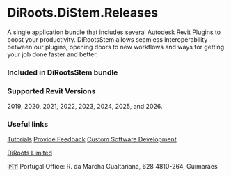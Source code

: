 # DiRoots.DiStem.Releases

A single application bundle that includes several Autodesk Revit Plugins to boost your productivity. 
DiRootsStem allows seamless interoperability between our plugins, opening doors to new workflows and ways for getting your job done faster and better.

### Included in DiRootsStem bundle

### Supported Revit Versions
2019, 2020, 2021, 2022, 2023, 2024, 2025, and 2026.

### Useful links
[Tutorials](https://diroots.com/)
[Provide Feedback](https://diroots.com/)
[Custom Software Development](https://diroots.com/)

[DiRoots Limited](https://diroots.com/) 

🇵🇹 Portugal Office:
R. da Marcha Gualtariana, 628
4810-264, Guimarães
